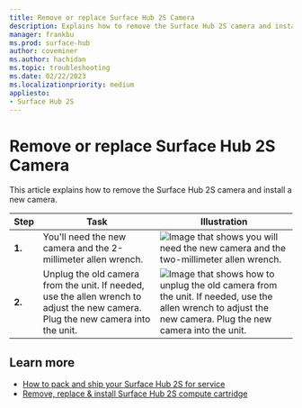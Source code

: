 ```yaml
---
title: Remove or replace Surface Hub 2S Camera
description: Explains how to remove the Surface Hub 2S camera and install a new camera.
manager: frankbu
ms.prod: surface-hub
author: coveminer
ms.author: hachidan
ms.topic: troubleshooting
ms.date: 02/22/2023
ms.localizationpriority: medium
appliesto:
- Surface Hub 2S
---
```

# Remove or replace Surface Hub 2S Camera

This article explains how to remove the Surface Hub 2S camera and install a new camera.

| Step  |    Task                                                                                                                                             |    Illustration   |
| - | ----------------------------------------------------------------------------------------------------------------------------------------------- | ----- |
| **1.** | You'll need the new camera and the 2-millimeter allen wrench.                                             |![Image that shows you will need the new camera and the two-millimeter allen wrench.](images/surface-hub-2s-replace-camera-1.png)  |
| **2.**  |  Unplug the old camera from the unit. If needed, use the allen wrench to adjust the new camera. Plug the new camera into the unit. | ![Image that shows how to unplug the old camera from the unit. If needed, use the allen wrench to adjust the new camera. Plug the new camera into the unit.](images/surface-hub-2s-replace-camera-2.png) |

## Learn more

- [How to pack and ship your Surface Hub 2S for service](surface-hub-2s-pack-components.md)
- [Remove, replace & install Surface Hub 2S compute cartridge](surface-hub-2s-replace-cartridge.md)
